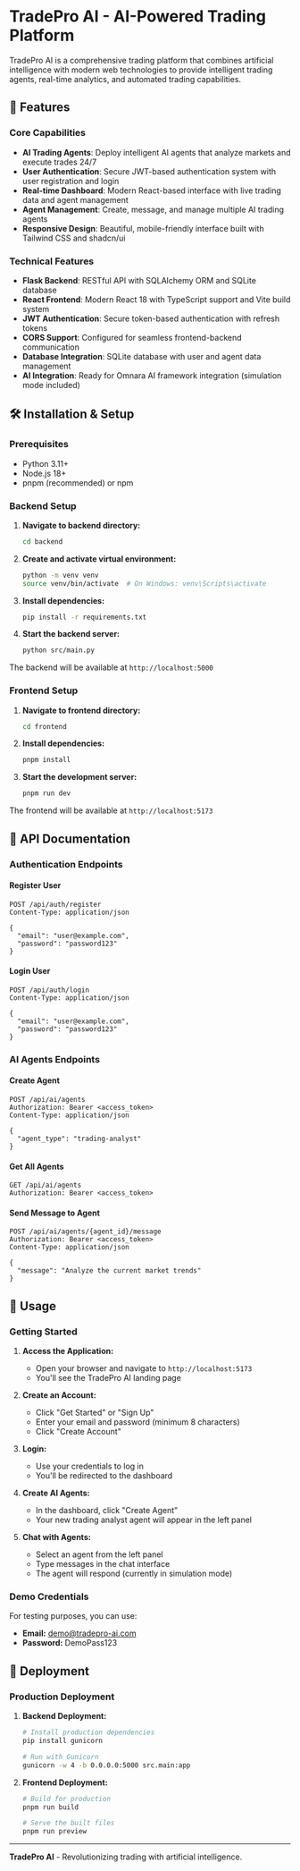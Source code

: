 # TradePro AI - AI-Powered Trading Platform

TradePro AI is a comprehensive trading platform that combines artificial intelligence with modern web technologies to provide intelligent trading agents, real-time analytics, and automated trading capabilities.

## 🚀 Features

### Core Capabilities
- **AI Trading Agents**: Deploy intelligent AI agents that analyze markets and execute trades 24/7
- **User Authentication**: Secure JWT-based authentication system with user registration and login
- **Real-time Dashboard**: Modern React-based interface with live trading data and agent management
- **Agent Management**: Create, message, and manage multiple AI trading agents
- **Responsive Design**: Beautiful, mobile-friendly interface built with Tailwind CSS and shadcn/ui

### Technical Features
- **Flask Backend**: RESTful API with SQLAlchemy ORM and SQLite database
- **React Frontend**: Modern React 18 with TypeScript support and Vite build system
- **JWT Authentication**: Secure token-based authentication with refresh tokens
- **CORS Support**: Configured for seamless frontend-backend communication
- **Database Integration**: SQLite database with user and agent data management
- **AI Integration**: Ready for Omnara AI framework integration (simulation mode included)

## 🛠️ Installation & Setup

### Prerequisites
- Python 3.11+
- Node.js 18+
- pnpm (recommended) or npm

### Backend Setup

1. **Navigate to backend directory:**
   ```bash
   cd backend
   ```

2. **Create and activate virtual environment:**
   ```bash
   python -m venv venv
   source venv/bin/activate  # On Windows: venv\Scripts\activate
   ```

3. **Install dependencies:**
   ```bash
   pip install -r requirements.txt
   ```

4. **Start the backend server:**
   ```bash
   python src/main.py
   ```

The backend will be available at `http://localhost:5000`

### Frontend Setup

1. **Navigate to frontend directory:**
   ```bash
   cd frontend
   ```

2. **Install dependencies:**
   ```bash
   pnpm install
   ```

3. **Start the development server:**
   ```bash
   pnpm run dev
   ```

The frontend will be available at `http://localhost:5173`

## 📖 API Documentation

### Authentication Endpoints

#### Register User
```http
POST /api/auth/register
Content-Type: application/json

{
  "email": "user@example.com",
  "password": "password123"
}
```

#### Login User
```http
POST /api/auth/login
Content-Type: application/json

{
  "email": "user@example.com",
  "password": "password123"
}
```

### AI Agents Endpoints

#### Create Agent
```http
POST /api/ai/agents
Authorization: Bearer <access_token>
Content-Type: application/json

{
  "agent_type": "trading-analyst"
}
```

#### Get All Agents
```http
GET /api/ai/agents
Authorization: Bearer <access_token>
```

#### Send Message to Agent
```http
POST /api/ai/agents/{agent_id}/message
Authorization: Bearer <access_token>
Content-Type: application/json

{
  "message": "Analyze the current market trends"
}
```

## 🎯 Usage

### Getting Started

1. **Access the Application:**
   - Open your browser and navigate to `http://localhost:5173`
   - You'll see the TradePro AI landing page

2. **Create an Account:**
   - Click "Get Started" or "Sign Up"
   - Enter your email and password (minimum 8 characters)
   - Click "Create Account"

3. **Login:**
   - Use your credentials to log in
   - You'll be redirected to the dashboard

4. **Create AI Agents:**
   - In the dashboard, click "Create Agent"
   - Your new trading analyst agent will appear in the left panel

5. **Chat with Agents:**
   - Select an agent from the left panel
   - Type messages in the chat interface
   - The agent will respond (currently in simulation mode)

### Demo Credentials

For testing purposes, you can use:
- **Email:** demo@tradepro-ai.com
- **Password:** DemoPass123

## 🚀 Deployment

### Production Deployment

1. **Backend Deployment:**
   ```bash
   # Install production dependencies
   pip install gunicorn

   # Run with Gunicorn
   gunicorn -w 4 -b 0.0.0.0:5000 src.main:app
   ```

2. **Frontend Deployment:**
   ```bash
   # Build for production
   pnpm run build

   # Serve the built files
   pnpm run preview
   ```

---

**TradePro AI** - Revolutionizing trading with artificial intelligence.

